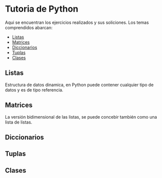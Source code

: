 # Tutoria de Python
Aqui se encuentran los ejercicios realizados y sus soliciones. Los temas comprendidos abarcan:

* [Listas](python-course/#listas)
* [Matrices](https://github.com/rakso-dev/python-course#matrices)
* [Diccionarios](https://github.com/rakso-dev/python-course#diccionarios)
* [Tuplas](https://github.com/rakso-dev/python-course#tuplas)
* [Clases](https://github.com/rakso-dev/python-course#clases)

## Listas
Estructura de datos dinamica, en Python puede contener cualquier tipo de datos y es de tipo referencia.


## Matrices
La versión bidimensional de las listas, se puede concebir también como una lista de listas.
## Diccionarios
## Tuplas
## Clases